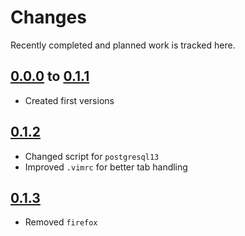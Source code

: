 # Changes
Recently completed and planned work is tracked here.

## [0.0.0](.) to [0.1.1](.)
- Created first versions

## [0.1.2](.)
- Changed script for `postgresql13`
- Improved `.vimrc` for better tab handling

## [0.1.3](.)
- Removed `firefox`
